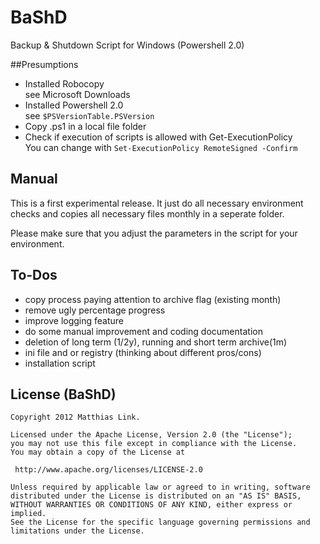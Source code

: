 BaShD
=====

Backup &amp; Shutdown Script for Windows (Powershell 2.0)

##Presumptions
* Installed Robocopy<br>see Microsoft Downloads
* Installed Powershell 2.0<br>see `$PSVersionTable.PSVersion`
* Copy .ps1 in a local file folder
* Check if execution of scripts is allowed with Get-ExecutionPolicy<br>You can change with `Set-ExecutionPolicy RemoteSigned -Confirm`

## Manual
This is a first experimental release. It just do all necessary environment checks and copies all necessary files monthly in a seperate folder.

Please make sure that you adjust the parameters in the script for your environment.

## To-Dos
* copy process paying attention to archive flag (existing month)
* remove ugly percentage progress
* improve logging feature
* do some manual improvement and coding documentation
* deletion of long term (1/2y), running and short term archive(1m)
* ini file and or registry (thinking about different pros/cons)
* installation script

## License (BaShD)

	Copyright 2012 Matthias Link. 

	Licensed under the Apache License, Version 2.0 (the "License");
	you may not use this file except in compliance with the License.
	You may obtain a copy of the License at

	 http://www.apache.org/licenses/LICENSE-2.0

	Unless required by applicable law or agreed to in writing, software
	distributed under the License is distributed on an "AS IS" BASIS,
	WITHOUT WARRANTIES OR CONDITIONS OF ANY KIND, either express or implied.
	See the License for the specific language governing permissions and
	limitations under the License.